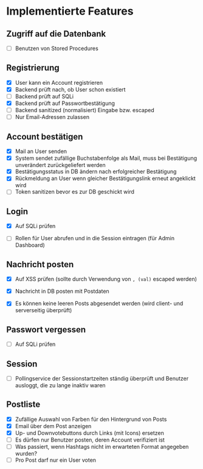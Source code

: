 # Implementierte Features

## Zugriff auf die Datenbank
- [ ] Benutzen von Stored Procedures

## Registrierung
- [X] User kann ein Account registrieren
- [X] Backend prüft nach, ob User schon existiert
- [ ] Backend prüft auf SQLi
- [X] Backend prüft auf Passwortbestätigung
- [ ] Backend sanitized (normalisiert) Eingabe bzw. escaped
- [ ] Nur Email-Adressen zulassen

## Account bestätigen
- [X] Mail an User senden
- [X] System sendet zufällige Buchstabenfolge als Mail, muss bei Bestätigung unverändert zurückgeliefert werden
- [X] Bestätigungsstatus in DB ändern nach erfolgreicher Bestätigung
- [X] Rückmeldung an User wenn gleicher Bestätigungslink erneut angeklickt wird
- [ ] Token sanitizen bevor es zur DB geschickt wird

## Login
- [X] Auf SQLi prüfen
- [ ] Rollen für User abrufen und in die Session eintragen (für Admin Dashboard)


## Nachricht posten
- [X] Auf XSS prüfen (sollte durch Verwendung von `, (val)` escaped werden)
- [X] Nachricht in DB posten mit Postdaten
- [X] Es können keine leeren Posts abgesendet werden (wird client- und serverseitig überprüft)


## Passwort vergessen
- [ ] Auf SQLi prüfen

## Session
- [ ] Pollingservice der Sessionstartzeiten ständig überprüft und Benutzer ausloggt, die zu lange inaktiv waren

## Postliste
- [X] Zufällige Auswahl von Farben für den Hintergrund von Posts
- [X] Email über dem Post anzeigen
- [X] Up- und Downvotebuttons durch Links (mit Icons) ersetzen
- [ ] Es dürfen nur Benutzer posten, deren Account verifiziert ist
- [ ] Was passiert, wenn Hashtags nicht im erwarteten Format angegeben wurden?
- [ ] Pro Post darf nur ein User voten
